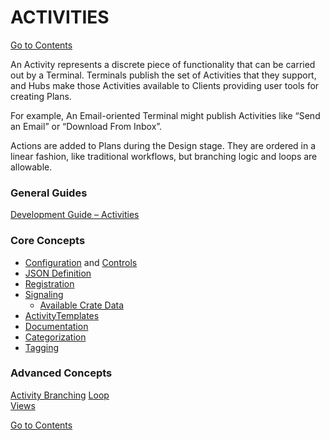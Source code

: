 # ACTIVITIES

[Go to Contents](/Docs/Home.md)  

An Activity represents a discrete piece of functionality that can be carried out by a Terminal.  Terminals publish the set of Activities that they support, and Hubs make those Activities available to Clients providing user tools for creating Plans.

For example, An Email-oriented Terminal might publish Activities like “Send an Email” or “Download From Inbox”.

Actions are added to Plans during the Design stage. They are ordered in a linear fashion, like traditional workflows, but branching logic and loops are allowable.

### General Guides

[Development Guide – Activities](/Docs/ForDevelopers/DevelopmentGuides/ActivityDevelopmentGuide.md)



### Core Concepts

* [Configuration](/Docs/ForDevelopers/OperatingConcepts/ActivityConfiguration.md) and [Controls](/Docs/ForDevelopers/DevelopmentGuides/ConfigurationControls.md)    
* [JSON Definition](/Docs/ForDevelopers/ActivityJSONDefinition.md)
* [Registration](/Docs/ForDevelopers/ActivitiesRegistration.md)
* [Signaling](/Docs/ForDevelopers/Objects/Activities/Signalling.md)
    * [Available Crate Data](/Docs/ForDevelopers/CrateSignalling.md)
* [ActivityTemplates](/Docs/ForDevelopers/Objects/ActivityTemplates.md)
* [Documentation](/Docs/ForDevelopers/ActivityDevelopmentBuildingDocumentation.md)
* [Categorization](/Docs/ForDevelopers/Objects/Activities/ActivityCategories.md)
* [Tagging](/Docs/ForDevelopers/OperatingConcepts/Tagging.md)

### Advanced Concepts

[Activity Branching](/Docs/ForDevelopers/Branching.md)
[Loop](/Docs/ForDevelopers/Objects/Activities/Loop.md)   
[Views](/Docs/ForDevelopers/ActivitiesViews.md)

[Go to Contents](/Docs/Home.md)  
